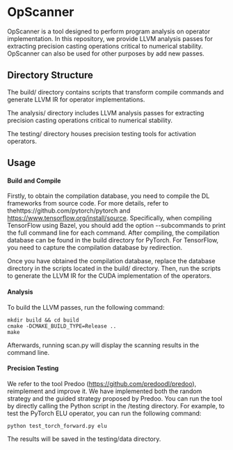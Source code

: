 # OpScanner
OpScanner is a tool designed to perform program analysis on operator implementation. In this repository, we provide LLVM analysis passes for extracting precision casting operations critical to numerical stability. OpScanner can also be used for other purposes by add new passes.

## Directory Structure
The build/ directory contains scripts that transform compile commands and generate LLVM IR for operator implementations.

The analysis/ directory includes LLVM analysis passes for extracting precision casting operations critical to numerical stability.

The testing/ directory houses precision testing tools for activation operators. 
## Usage
#### Build and Compile
Firstly, to obtain the compilation database, you need to compile the DL frameworks from source code. For more details, refer to thehttps://github.com/pytorch/pytorch and https://www.tensorflow.org/install/source. Specifically, when compiling TensorFlow using Bazel, you should add the option --subcommands to print the full command line for each command. After compiling, the compilation database can be found in the build directory for PyTorch. For TensorFlow, you need to capture the compilation database by redirection.

Once you have obtained the compilation database, replace the database directory in the scripts located in the build/ directory. Then, run the scripts to generate the LLVM IR for the CUDA implementation of the operators.

#### Analysis
To build the LLVM passes, run the following command:
```
mkdir build && cd build
cmake -DCMAKE_BUILD_TYPE=Release ..
make
```
Afterwards, running scan.py will display the scanning results in the command line.
#### Precision Testing
We refer to the tool Predoo (https://github.com/predoodl/predoo), reimplement and improve it. We have implemented both the random strategy and the guided strategy proposed by Predoo. You can run the tool by directly calling the Python script in the /testing directory. For example, to test the PyTorch ELU operator, you can run the following command:
```
python test_torch_forward.py elu
```
The results will be saved in the testing/data directory.